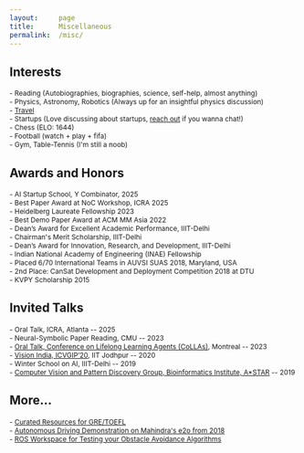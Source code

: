 ```yaml
---
layout:     page
title:      Miscellaneous
permalink:  /misc/
---
```


<style type="text/css">
    strong {
        color: #3498db;
        font-weight: 400;
    }
    blockquote {
        padding: 0px 23px;
    }
</style>

## Interests

<span style="font-size: 85%;">- Reading (Autobiographies, biographies, science, self-help, almost anything)</span><br>
<span style="font-size: 85%;">- Physics, Astronomy, Robotics (Always up for an insightful physics discussion)</span><br>
<span style="font-size: 85%;">- [Travel](https://sarthak268.github.io/travel/)</span><br>
<span style="font-size: 85%;">- Startups (Love discussing about startups, [reach out](https://x.com/sarthak__bhagat) if you wanna chat!)</span><br>
<span style="font-size: 85%;">- Chess (ELO: 1644)</span><br>
<span style="font-size: 85%;">- Football (watch + play + fifa)</span><br>
<span style="font-size: 85%;">- Gym, Table-Tennis (I'm still a noob)</span><br>

## Awards and Honors

<span style="font-size: 85%;">- AI Startup School, Y Combinator, 2025 </span><br>
<span style="font-size: 85%;">- Best Paper Award at NoC Workshop, ICRA 2025</span><br>
<span style="font-size: 85%;">- Heidelberg Laureate Fellowship 2023 </span><br>
<span style="font-size: 85%;">- Best Demo Paper Award at ACM MM Asia 2022</span><br>
<span style="font-size: 85%;">- Dean’s Award for Excellent Academic Performance, IIIT-Delhi</span><br>
<span style="font-size: 85%;">- Chairman's Merit Scholarship, IIIT-Delhi</span><br>
<span style="font-size: 85%;">- Dean’s Award for Innovation, Research, and Development, IIIT-Delhi</span><br>
<span style="font-size: 85%;">- Indian National Academy of Engineering (INAE) Fellowship</span><br>
<span style="font-size: 85%;">- Placed 6/70 International Teams in AUVSI SUAS 2018, Maryland, USA</span><br>
<span style="font-size: 85%;">- 2nd Place: CanSat Development and Deployment Competition 2018 at DTU</span><br>
<span style="font-size: 85%;">- KVPY Scholarship 2015</span><br>

## Invited Talks

<span style="font-size: 85%;">- Oral Talk, ICRA, Atlanta -- 2025</span><br>
<span style="font-size: 85%;">- Neural-Symbolic Paper Reading, CMU -- 2023</span><br>
<span style="font-size: 85%;">- [Oral Talk, Conference on Lifelong Learning Agents (CoLLAs)](https://lifelong-ml.cc/Conferences/2023/acceptedpapers), Montreal -- 2023</span><br>
<span style="font-size: 85%;">- [Vision India, ICVGIP’20](https://iitj.ac.in/icvgip2021/2020/visionIndia.php), IIT Jodhpur -- 2020</span><br>
<span style="font-size: 85%;">- Winter School on AI, IIIT-Delhi -- 2019</span><br>
<span style="font-size: 85%;">- [Computer Vision and Pattern Discovery Group, Bioinformatics Institute, A*STAR](https://www.a-star.edu.sg/bii/research/ciid/cvpd) -- 2019</span><br>

## More...

<span style="font-size: 85%;">- [Curated Resources for GRE/TOEFL](https://gradpeer.gumroad.com/)</span><br>
<span style="font-size: 85%;">- [Autonomous Driving Demonstration on Mahindra's e2o from 2018](https://youtu.be/Oei8r27vscQ)</span><br>
<span style="font-size: 85%;">- [ROS Workspace for Testing your Obstacle Avoidance Algorithms](https://github.com/sarthak268/Obstacle_Avoidance_for_UAV)</span><br>
